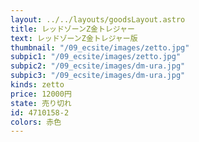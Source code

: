```yaml
---
layout: ../../layouts/goodsLayout.astro
title: レッドゾーンZ金トレジャー
text: レッドゾーンZ金トレジャー版
thumbnail: "/09_ecsite/images/zetto.jpg"
subpic1: "/09_ecsite/images/zetto.jpg"
subpic2: "/09_ecsite/images/dm-ura.jpg"
subpic3: "/09_ecsite/images/dm-ura.jpg"
kinds: zetto
price: 12000円
state: 売り切れ
id: 4710158-2
colors: 赤色
---
```

